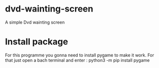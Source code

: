 # dvd-wainting-screen
A simple Dvd wainting screen
# Install package
For this programme you gonna need to install pygame to make it work. For that just open a bach terminal and enter : 
python3 -m pip install pygame
